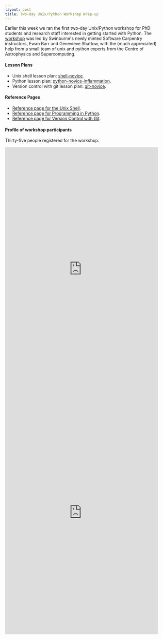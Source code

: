 ```yaml
---
layout: post
title: Two-day Unix/Python Workshop Wrap-up
---
```


Earlier this week we ran the first two-day Unix/Python workshop for PhD students and research staff interested in getting started with Python. The <a href="http://drarnakarick.github.io/2015-05-04-swinpython/"> workshop</a> was led by Swinburne's  newly minted Software Carpentry instructors, Ewan Barr and Genevieve Shattow, with the (much appreciated) help from a small team of unix and python experts from the Centre of Astrophysics and Supercomputing.

#### Lesson Plans
* Unix shell lesson plan: [shell-novice](http://swcarpentry.github.io/shell-novice/).
* Python lesson plan: [python-novice-inflammation](http://swcarpentry.github.io/python-novice-inflammation/).
* Version control with git lesson plan: [git-novice](http://swcarpentry.github.io/git-novice/).

#### Reference Pages

* [Reference page for the Unix Shell](http://software-carpentry.org/v5/novice/ref/01-shell.html).
* [Reference page for Programming in Python](http://software-carpentry.org/v5/novice/ref/03-python.html).
* [Reference page for Version Control with Git](http://software-carpentry.org/v5/novice/ref/02-git.html).

#### Profile of workshop participants

Thirty-five people registered for the workshop.

<iframe width="100%" height="800" src="http://drarnakarick.github.io/software-carpentry-resources/public/participant_profile.html" frameborder="0" allowfullscreen="allowfullscreen">&nbsp;</iframe>

<iframe width="100%" height="800" src="http://drarnakarick.github.io/software-carpentry-resources/public/ewoks.html" frameborder="0" allowfullscreen="allowfullscreen">&nbsp;</iframe>



